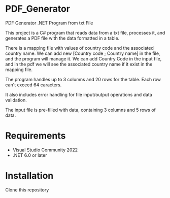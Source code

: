 # PDF_Generator
PDF Generator .NET Program from txt File

This project is a C# program that reads data from a txt file, 
processes it, and generates a PDF file with the data formatted in a table. 

There is a mapping file with values of country code and the associated country name.
We can add new [Country code ; Country name] in the file, and the program will manage it.
We can add Country Code in the input file, and in the pdf we will see the associated country name if it exist in the mapping file.

The program handles up to 3 columns and 20 rows for the table.
Each row can't exceed 64 caracters.

It also includes error handling for file input/output operations and data validation.

The input file is pre-filled with data, containing 3 columns and 5 rows of data.


# Requirements
- Visual Studio Community 2022
- .NET 6.0 or later

# Installation
Clone this repository
